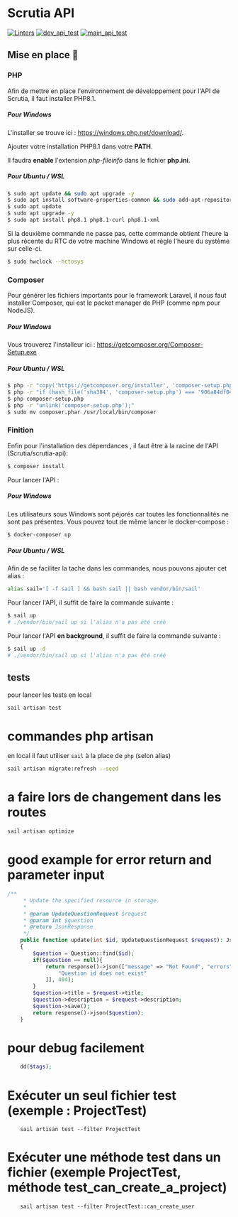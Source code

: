# Scrutia API

[![Linters](https://github.com/AloisChristen/Scrutia/actions/workflows/linter.yml/badge.svg)](https://github.com/AloisChristen/Scrutia/actions/workflows/linter.yml)  [![dev_api_test](https://github.com/AloisChristen/Scrutia/actions/workflows/dev_api_test.yml/badge.svg)](https://github.com/AloisChristen/Scrutia/actions/workflows/dev_api_test.yml) [![main_api_test](https://github.com/AloisChristen/Scrutia/actions/workflows/main_api_test.yml/badge.svg)](https://github.com/AloisChristen/Scrutia/actions/workflows/main_api_test.yml)

## Mise en place :wrench:

### PHP

Afin de mettre en place l'environnement de développement pour l'API de Scrutia, il faut installer PHP8.1.

##### Pour Windows

L'installer se trouve ici : https://windows.php.net/download/.

Ajouter votre installation PHP8.1 dans votre **PATH**.

Il faudra **enable** l'extension *php-fileinfo* dans le fichier **php.ini**.

##### Pour Ubuntu / WSL

```bash
$ sudo apt update && sudo apt upgrade -y
$ sudo apt install software-properties-common && sudo add-apt-repository ppa:ondrej/php -y
$ sudo apt update
$ sudo apt upgrade -y
$ sudo apt install php8.1 php8.1-curl php8.1-xml 
```

Si la deuxième commande ne passe pas, cette commande obtient l'heure la plus récente du RTC de votre machine Windows et règle l'heure du système sur celle-ci.

```bash
$ sudo hwclock --hctosys 
```

### Composer

Pour générer les fichiers importants pour le framework Laravel, il nous faut installer Composer, qui est le packet manager de PHP (comme npm pour NodeJS).

##### Pour Windows

Vous trouverez l'installeur ici : https://getcomposer.org/Composer-Setup.exe

##### Pour Ubuntu / WSL

```bash
$ php -r "copy('https://getcomposer.org/installer', 'composer-setup.php');"
$ php -r "if (hash_file('sha384', 'composer-setup.php') === '906a84df04cea2aa72f40b5f787e49f22d4c2f19492ac310e8cba5b96ac8b64115ac402c8cd292b8a03482574915d1a8') { echo 'Installer verified'; } else { echo 'Installer corrupt'; unlink('composer-setup.php'); } echo PHP_EOL;"
$ php composer-setup.php
$ php -r "unlink('composer-setup.php');"
$ sudo mv composer.phar /usr/local/bin/composer
```

### Finition

Enfin pour l'installation des dépendances , il faut être à la racine de l'API (Scrutia/scrutia-api):

```bash
$ composer install
```

Pour lancer l'API :

##### Pour Windows

Les utilisateurs sous Windows sont péjorés car toutes les fonctionnalités ne sont pas présentes. Vous pouvez tout de même lancer le docker-compose :

```bash
$ docker-composer up
```

##### Pour Ubuntu / WSL

Afin de se faciliter la tache dans les commandes, nous pouvons ajouter cet alias : 

```bash
alias sail='[ -f sail ] && bash sail || bash vendor/bin/sail'
```

Pour lancer l'API, il suffit de faire la commande suivante : 

```bash
$ sail up
# ./vendor/bin/sail up si l'alias n'a pas été créé
```



Pour lancer l'API **en background**, il suffit de faire la commande suivante : 

```bash
$ sail up -d
# ./vendor/bin/sail up si l'alias n'a pas été créé
```


## tests

pour lancer les tests en local

```bash
sail artisan test
```


# commandes php artisan 

en local il faut utiliser `sail` à la place de `php` (selon alias)

```bash
sail artisan migrate:refresh --seed
```


# a faire lors de changement dans les routes

```bash
sail artisan optimize
```

# good example for error return and parameter input

```php
/**
     * Update the specified resource in storage.
     *
     * @param UpdateQuestionRequest $request
     * @param int $question
     * @return JsonResponse
     */
    public function update(int $id, UpdateQuestionRequest $request): JsonResponse
    {
        $question = Question::find($id);
        if($question == null){
            return response()->json(["message" => "Not Found", "errors" => [
                "Question id does not exist"
            ]], 404);
        }
        $question->title = $request->title;
        $question->description = $request->description;
        $question->save();
        return response()->json($question);
    }
```

# pour debug facilement

```php
    dd($tags);
```

# Exécuter un seul fichier test (exemple : ProjectTest)
```
    sail artisan test --filter ProjectTest
```

# Exécuter une méthode test dans un fichier (exemple ProjectTest, méthode test_can_create_a_project)
```
    sail artisan test --filter ProjectTest::can_create_user
```
